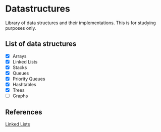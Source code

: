 # Datastructures
Library of data structures and their implementations. This is for studying purposes only. 

## List of data structures

- [x] Arrays
- [x] Linked Lists
- [x] Stacks
- [x] Queues
- [x] Priority Queues
- [x] Hashtables
- [x] Trees
- [ ] Graphs

## References

[Linked Lists](https://www.youtube.com/watch?v=gJjPWA8wpQg)
